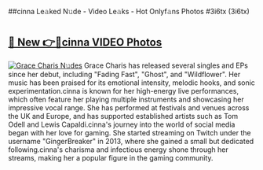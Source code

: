 ##cinna Le𝚊ked N𝚞de - Video Le𝚊ks - Hot Onlyf𝚊ns Photos #3i6tx (3i6tx)

# <h2><a href="https://mediaupload.pro?title=cinna&ref=9FEB">🔗 New 👉🔴cinna VIDEO Photos</a></h2>

[![Grace Charis N𝚞des](https://i.imgur.com/rIISA9y.gif)](https://mediaupload.pro?title=cinna&ref=9FEB)
Grace Charis has released several singles and EPs since her debut, including "Fading Fast", "Ghost", and "Wildflower". Her music has been praised for its emotional intensity, melodic hooks, and sonic experimentation.cinna is known for her high-energy live performances, which often feature her playing multiple instruments and showcasing her impressive vocal range. She has performed at festivals and venues across the UK and Europe, and has supported established artists such as Tom Odell and Lewis Capaldi.cinna's journey into the world of social media began with her love for gaming. She started streaming on Twitch under the username "GingerBreaker" in 2013, where she gained a small but dedicated following.cinna's charisma and infectious energy shone through her streams, making her a popular figure in the gaming community.
